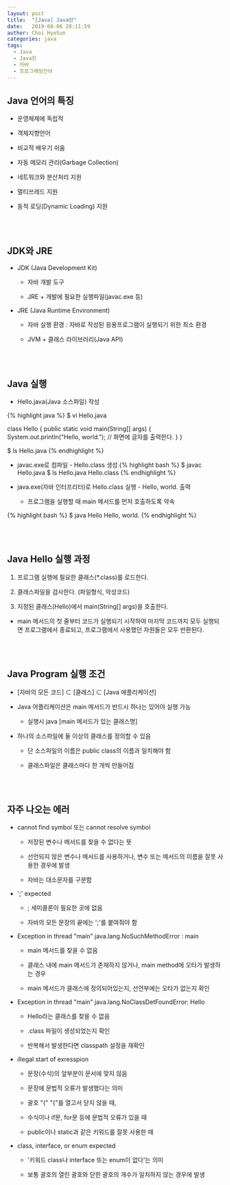 ```yaml
---
layout: post
title:  "[Java] Java란"
date:   2019-08-06 20:11:59
author: Choi HyeSun
categories: java
tags:
  - Java
  - Java란
  - 자바
  - 프로그래밍언어
---
```


## Java 언어의 특징

- 운영체제에 독립적

- 객체지향언어

- 비교적 배우기 쉬움

- 자동 메모리 관리(Garbage Collection)

- 네트워크와 분산처리 지원

- 멀티쓰레드 지원

- 동적 로딩(Dynamic Loading) 지원

<br>
<br>

## JDK와 JRE

- JDK (Java Development Kit)

  - 자바 개발 도구

  - JRE + 개발에 필요한 실행파일(javac.exe 등)

- JRE (Java Runtime Environment)

  - 자바 실행 환경 : 자바로 작성된 응용프로그램이 실행되기 위한 최소 환경

  - JVM + 클래스 라이브러리(Java API)
  
<br>
<br>

## Java 실행

- Hello.java(Java 소스파일) 작성

{% highlight java %}
$ vi Hello.java

class Hello {
    public static void main(String[] args) {
        System.out.println("Hello, world."); // 화면에 글자를 출력한다.
    }
}

$ ls
Hello.java
{% endhighlight %}

- javac.exe로 컴파일 - Hello.class 생성
{% highlight bash %}
$ javac Hello.java
$ ls
Hello.java    Hello.class
{% endhighlight %}

- java.exe(자바 인터프리터)로 Hello.class 실행 - Hello, world. 출력

  - 프로그램을 실행할 때 main 메서드를 먼저 호출하도록 약속

{% highlight bash %}
$ java Hello
Hello, world.
{% endhighlight %}

<br>
<br>

## Java Hello 실행 과정

1. 프로그램 실행에 필요한 클래스(*.class)를 로드한다.

2. 클래스파일을 검사한다. (파일형식, 악성코드)

3. 지정된 클래스(Hello)에서 main(String[] args)을 호출한다.
  - main 메서드의 첫 줄부터 코드가 실행되기 시작하여 마지막 코드까지 모두 실행되면 프로그램에서 종료되고, 프로그램에서 사용했던 자원들은 모두 반환된다.

<br>
<br>

## Java Program 실행 조건

- [자바의 모든 코드] ⊂ [클래스] ⊂ [Java 애플리케이션]

- Java 어플리케이션은 main 메서드가 반드시 하나는 있어야 실행 가능

  - 실행시 java [main 메서드가 있는 클래스명]
  
- 하나의 소스파일에 둘 이상의 클래스를 정의할 수 있음

  - 단 소스파일의 이름은 public class의 이름과 일치해야 함

  - 클래스파일은 클래스마다 한 개씩 만들어짐

<br>
<br>

## 자주 나오는 에러

- cannot find symbol 또는 cannot resolve symbol

  - 저장된 변수나 메서드를 찾을 수 없다는 뜻

  - 선언되지 않은 변수나 메서드를 사용하거나, 변수 또는 메서드의 이름을 잘못 사용한 경우에 발생

  - 자바는 대소문자를 구분함

- ';' expected

  - ; 세미콜론이 필요한 곳에 없음

  - 자바의 모든 문장의 끝에는 ';'를 붙여줘야 함

- Exception in thread "main" java.lang.NoSuchMethodError : main

  - main 메서드를 찾을 수 없음

  - 클래스 내에 main 메서드가 존재하지 않거나, main method에 오타가 발생하는 경우

  - main 메서드가 클래스에 정의되어있는지, 선언부에는 오타가 없는지 확인

- Exception in thread "main" java.lang.NoClassDetFoundError: Hello

  - Hello라는 클래스를 찾을 수 없음

  - .class 파일이 생성되었는지 확인

  - 반복해서 발생한다면 classpath 설정을 재확인

- illegal start of exresspion

  - 문장(수식)의 앞부분이 문서에 맞지 않음

  - 문장에 문법적 오류가 발생했다는 의미

  - 괄호 "(" "{"를 열고서 닫지 않을 때,

  - 수식이나 if문, for문 등에 문법적 오류가 있을 때

  - public이나 static과 같은 키워드를 잘못 사용한 때

- class, interface, or enum expected

  - '키워드 class나 interface 또는 enum이 없다'는 의미

  - 보통 괄호의 열린 괄호와 닫힌 괄호의 개수가 일치하지 않는 경우에 발생
